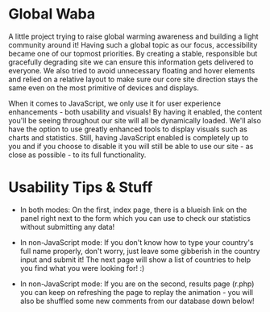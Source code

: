 # Global Waba
A little project trying to raise global warming awareness and building a light community around it! Having such a global topic as our focus, accessibility became one of our topmost priorities. By creating a stable, responsible but gracefully degrading site we can ensure this information gets delivered to everyone. We also tried to avoid unnecessary floating and hover elements and relied on a relative layout to make sure our core site direction stays the same even on the most primitive of devices and displays.

When it comes to JavaScript, we only use it for user experience enhancements - both usability and visuals!
By having it enabled, the content you'll be seeing throughout our site will all be dynamically loaded. We'll also have the option to use greatly enhanced tools to display visuals such as charts and statistics.
Still, having JavaScript enabled is completely up to you and if you choose to disable it you will still be able to use our site - as close as possible - to its full functionality.

# Usability Tips & Stuff

 - In both modes: On the first, index page, there is a blueish link on the panel right next to the form which you can use to check our statistics without submitting any data!

 - In non-JavaScript mode: If you don't know how to type your country's full name properly, don't worry, just leave some gibberish in the country input and submit it! The next page will show a list of countries to help you find what you were looking for! :)

 - In non-JavaScript mode: If you are on the second, results page (r.php) you can keep on refreshing the page to replay the animation - you will also be shuffled some new comments from our database down below!